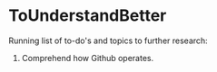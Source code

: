 # ToUnderstandBetter
Running list of to-do's and topics to further research:

1. Comprehend how Github operates.
